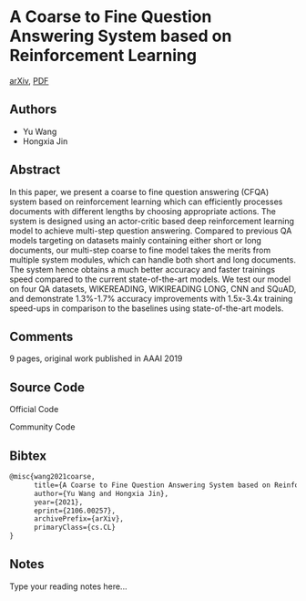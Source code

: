 
# A Coarse to Fine Question Answering System based on Reinforcement Learning

[arXiv](https://arxiv.org/abs/2106.0257), [PDF](https://arxiv.org/pdf/2106.0257.pdf)

## Authors

- Yu Wang
- Hongxia Jin

## Abstract

In this paper, we present a coarse to fine question answering (CFQA) system based on reinforcement learning which can efficiently processes documents with different lengths by choosing appropriate actions. The system is designed using an actor-critic based deep reinforcement learning model to achieve multi-step question answering. Compared to previous QA models targeting on datasets mainly containing either short or long documents, our multi-step coarse to fine model takes the merits from multiple system modules, which can handle both short and long documents. The system hence obtains a much better accuracy and faster trainings speed compared to the current state-of-the-art models. We test our model on four QA datasets, WIKEREADING, WIKIREADING LONG, CNN and SQuAD, and demonstrate 1.3$\%$-1.7$\%$ accuracy improvements with 1.5x-3.4x training speed-ups in comparison to the baselines using state-of-the-art models.

## Comments

9 pages, original work published in AAAI 2019

## Source Code

Official Code



Community Code



## Bibtex

```tex
@misc{wang2021coarse,
      title={A Coarse to Fine Question Answering System based on Reinforcement Learning}, 
      author={Yu Wang and Hongxia Jin},
      year={2021},
      eprint={2106.00257},
      archivePrefix={arXiv},
      primaryClass={cs.CL}
}
```

## Notes

Type your reading notes here...


